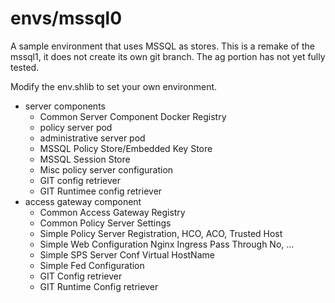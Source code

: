 # envs/mssql0
A sample environment that uses MSSQL as stores.
This is a remake of the mssql1, it does not create its own git branch.
The ag portion has not yet fully tested.

Modify the env.shlib to set your own environment.

* server components
	* Common Server Component Docker Registry
	* policy server pod
	* administrative server pod
	* MSSQL Policy Store/Embedded Key Store
	* MSSQL Session Store
	* Misc policy server configuration
	* GIT config retriever
	* GIT Runtimee config retriever
* access gateway component
	* Common Access Gateway Registry
	* Common Policy Server Settings
	* Simple Policy Server Registration, HCO, ACO, Trusted Host
	* Simple Web Configuration  Nginx Ingress Pass Through No, ...
	* Simple SPS Server Conf Virtual HostName
	* Simple Fed Configuration
	* GIT Config retriever
	* GIT Runtime Config retriever
